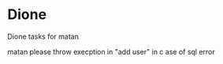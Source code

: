 Dione
=====

Dione
tasks for matan

matan please throw execption in "add user" in c ase of sql error

